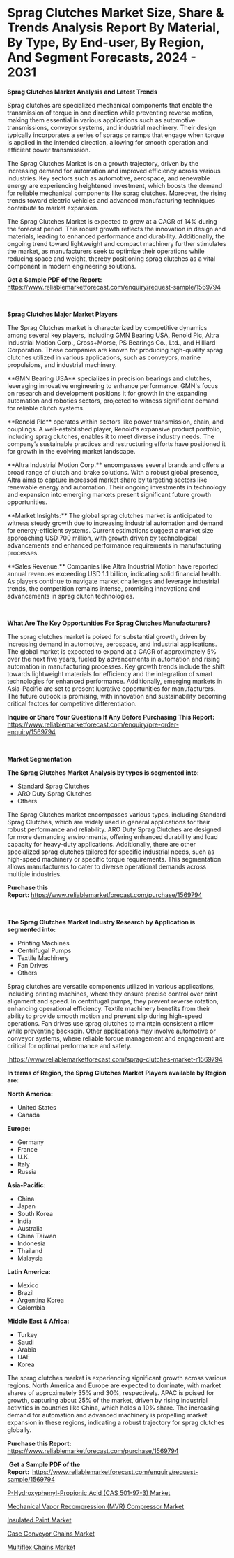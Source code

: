 <p><h1>Sprag Clutches Market Size, Share & Trends Analysis Report By Material, By Type, By End-user, By Region, And Segment Forecasts, 2024 - 2031</h1></p><p><strong>Sprag Clutches Market Analysis and Latest Trends</strong></p>
<p><p>Sprag clutches are specialized mechanical components that enable the transmission of torque in one direction while preventing reverse motion, making them essential in various applications such as automotive transmissions, conveyor systems, and industrial machinery. Their design typically incorporates a series of sprags or ramps that engage when torque is applied in the intended direction, allowing for smooth operation and efficient power transmission.</p><p>The Sprag Clutches Market is on a growth trajectory, driven by the increasing demand for automation and improved efficiency across various industries. Key sectors such as automotive, aerospace, and renewable energy are experiencing heightened investment, which boosts the demand for reliable mechanical components like sprag clutches. Moreover, the rising trends toward electric vehicles and advanced manufacturing techniques contribute to market expansion.</p><p>The Sprag Clutches Market is expected to grow at a CAGR of 14% during the forecast period. This robust growth reflects the innovation in design and materials, leading to enhanced performance and durability. Additionally, the ongoing trend toward lightweight and compact machinery further stimulates the market, as manufacturers seek to optimize their operations while reducing space and weight, thereby positioning sprag clutches as a vital component in modern engineering solutions.</p></p>
<p><strong>Get a Sample PDF of the Report:&nbsp;</strong> <a href="https://www.reliablemarketforecast.com/enquiry/request-sample/1569794?utm_campaign=1167&utm_medium=2&utm_source=Github&utm_content=ia&utm_term=14102024&utm_id=sprag-clutches">https://www.reliablemarketforecast.com/enquiry/request-sample/1569794</a></p>
<p>&nbsp;</p>
<p><strong>Sprag Clutches Major Market Players</strong></p>
<p><p>The Sprag Clutches market is characterized by competitive dynamics among several key players, including GMN Bearing USA, Renold Plc, Altra Industrial Motion Corp., Cross+Morse, PS Bearings Co., Ltd., and Hilliard Corporation. These companies are known for producing high-quality sprag clutches utilized in various applications, such as conveyors, marine propulsions, and industrial machinery.</p><p>**GMN Bearing USA** specializes in precision bearings and clutches, leveraging innovative engineering to enhance performance. GMN's focus on research and development positions it for growth in the expanding automation and robotics sectors, projected to witness significant demand for reliable clutch systems.</p><p>**Renold Plc** operates within sectors like power transmission, chain, and couplings. A well-established player, Renold's expansive product portfolio, including sprag clutches, enables it to meet diverse industry needs. The company’s sustainable practices and restructuring efforts have positioned it for growth in the evolving market landscape.</p><p>**Altra Industrial Motion Corp.** encompasses several brands and offers a broad range of clutch and brake solutions. With a robust global presence, Altra aims to capture increased market share by targeting sectors like renewable energy and automation. Their ongoing investments in technology and expansion into emerging markets present significant future growth opportunities.</p><p>**Market Insights:** The global sprag clutches market is anticipated to witness steady growth due to increasing industrial automation and demand for energy-efficient systems. Current estimations suggest a market size approaching USD 700 million, with growth driven by technological advancements and enhanced performance requirements in manufacturing processes.</p><p>**Sales Revenue:** Companies like Altra Industrial Motion have reported annual revenues exceeding USD 1.1 billion, indicating solid financial health. As players continue to navigate market challenges and leverage industrial trends, the competition remains intense, promising innovations and advancements in sprag clutch technologies.</p></p>
<p>&nbsp;</p>
<p><strong>What Are The Key Opportunities For Sprag Clutches Manufacturers?</strong></p>
<p><p>The sprag clutches market is poised for substantial growth, driven by increasing demand in automotive, aerospace, and industrial applications. The global market is expected to expand at a CAGR of approximately 5% over the next five years, fueled by advancements in automation and rising automation in manufacturing processes. Key growth trends include the shift towards lightweight materials for efficiency and the integration of smart technologies for enhanced performance. Additionally, emerging markets in Asia-Pacific are set to present lucrative opportunities for manufacturers. The future outlook is promising, with innovation and sustainability becoming critical factors for competitive differentiation.</p></p>
<p><strong>Inquire or Share Your Questions If Any Before Purchasing This Report:</strong> <a href="https://www.reliablemarketforecast.com/enquiry/pre-order-enquiry/1569794?utm_campaign=1167&utm_medium=2&utm_source=Github&utm_content=ia&utm_term=14102024&utm_id=sprag-clutches">https://www.reliablemarketforecast.com/enquiry/pre-order-enquiry/1569794</a></p>
<p>&nbsp;</p>
<p><strong>Market Segmentation</strong></p>
<p><strong>The Sprag Clutches Market Analysis by types is segmented into:</strong></p>
<p><ul><li>Standard Sprag Clutches</li><li>ARO Duty Sprag Clutches</li><li>Others</li></ul></p>
<p><p>The Sprag Clutches market encompasses various types, including Standard Sprag Clutches, which are widely used in general applications for their robust performance and reliability. ARO Duty Sprag Clutches are designed for more demanding environments, offering enhanced durability and load capacity for heavy-duty applications. Additionally, there are other specialized sprag clutches tailored for specific industrial needs, such as high-speed machinery or specific torque requirements. This segmentation allows manufacturers to cater to diverse operational demands across multiple industries.</p></p>
<p><strong>Purchase this Report:&nbsp;</strong><a href="https://www.reliablemarketforecast.com/purchase/1569794?utm_campaign=1167&utm_medium=2&utm_source=Github&utm_content=ia&utm_term=14102024&utm_id=sprag-clutches">https://www.reliablemarketforecast.com/purchase/1569794</a></p>
<p>&nbsp;</p>
<p><strong>The Sprag Clutches Market Industry Research by Application is segmented into:</strong></p>
<p><ul><li>Printing Machines</li><li>Centrifugal Pumps</li><li>Textile Machinery</li><li>Fan Drives</li><li>Others</li></ul></p>
<p><p>Sprag clutches are versatile components utilized in various applications, including printing machines, where they ensure precise control over print alignment and speed. In centrifugal pumps, they prevent reverse rotation, enhancing operational efficiency. Textile machinery benefits from their ability to provide smooth motion and prevent slip during high-speed operations. Fan drives use sprag clutches to maintain consistent airflow while preventing backspin. Other applications may involve automotive or conveyor systems, where reliable torque management and engagement are critical for optimal performance and safety.</p></p>
<p><a href="https://www.reliablemarketforecast.com/sprag-clutches-market-r1569794?utm_campaign=1167&utm_medium=2&utm_source=Github&utm_content=ia&utm_term=14102024&utm_id=sprag-clutches">&nbsp;https://www.reliablemarketforecast.com/sprag-clutches-market-r1569794</a></p>
<p><strong>In terms of Region, the Sprag Clutches Market Players available by Region are:</strong></p>
<p>
    <p> <strong> North America: </strong>
        <ul>
            <li>United States</li>
            <li>Canada</li>
        </ul>
        </p> 
    <p> <strong> Europe: </strong>
        <ul>
            <li>Germany</li>
            <li>France</li>
            <li>U.K.</li>
            <li>Italy</li>
            <li>Russia</li>
        </ul>
        </p> 
    <p> <strong> Asia-Pacific: </strong>
        <ul>
            <li>China</li>
            <li>Japan</li>
            <li>South Korea</li>
            <li>India</li>
            <li>Australia</li>
            <li>China Taiwan</li>
            <li>Indonesia</li>
            <li>Thailand</li>
            <li>Malaysia</li>
        </ul>
        </p> 
    <p> <strong> Latin America: </strong>
        <ul>
            <li>Mexico</li>
            <li>Brazil</li>
            <li>Argentina Korea</li>
            <li>Colombia</li>
        </ul>
        </p> 
    <p> <strong> Middle East & Africa: </strong>
        <ul>
            <li>Turkey</li>
            <li>Saudi</li>
            <li>Arabia</li>
            <li>UAE</li>
            <li>Korea</li>
        </ul>
    </p>
    </p>
<p><p>The sprag clutches market is experiencing significant growth across various regions. North America and Europe are expected to dominate, with market shares of approximately 35% and 30%, respectively. APAC is poised for growth, capturing about 25% of the market, driven by rising industrial activities in countries like China, which holds a 10% share. The increasing demand for automation and advanced machinery is propelling market expansion in these regions, indicating a robust trajectory for sprag clutches globally.</p></p>
<p><strong>Purchase this Report: </strong><a href="https://www.reliablemarketforecast.com/purchase/1569794?utm_campaign=1167&utm_medium=2&utm_source=Github&utm_content=ia&utm_term=14102024&utm_id=sprag-clutches">https://www.reliablemarketforecast.com/purchase/1569794</a></p>
<p>&nbsp;<strong>Get a Sample PDF of the Report:&nbsp;&nbsp;</strong><a href="https://www.reliablemarketforecast.com/enquiry/request-sample/1569794?utm_campaign=1167&utm_medium=2&utm_source=Github&utm_content=ia&utm_term=14102024&utm_id=sprag-clutches">https://www.reliablemarketforecast.com/enquiry/request-sample/1569794</a></p>
<p><strong></strong></p>
<p><p><a href="https://www.linkedin.com/pulse/p-hydroxyphenyl-propionic-acid-cas-501-97-3-market-evolution-hdxte?utm_campaign=1167&utm_medium=2&utm_source=Github&utm_content=ia&utm_term=14102024&utm_id=sprag-clutches">P-Hydroxyphenyl-Propionic Acid (CAS 501-97-3) Market</a></p><p><a href="https://www.linkedin.com/pulse/global-mechanical-vapor-recompression-mvr-compressor-market-su4be?utm_campaign=1167&utm_medium=2&utm_source=Github&utm_content=ia&utm_term=14102024&utm_id=sprag-clutches">Mechanical Vapor Recompression (MVR) Compressor Market</a></p><p><a href="https://www.linkedin.com/pulse/insulated-paint-market-ecosystem-competitive-landscape-strategic-dxsre?utm_campaign=1167&utm_medium=2&utm_source=Github&utm_content=ia&utm_term=14102024&utm_id=sprag-clutches">Insulated Paint Market</a></p><p><a href="https://github.com/jodeesniderrb/Market-Research-Report-List-1/blob/main/case-conveyor-chains-market.md?utm_campaign=1167&utm_medium=2&utm_source=Github&utm_content=ia&utm_term=14102024&utm_id=sprag-clutches">Case Conveyor Chains Market</a></p><p><a href="https://github.com/carmelrundv1/Market-Research-Report-List-1/blob/main/multiflex-chains-market.md?utm_campaign=1167&utm_medium=2&utm_source=Github&utm_content=ia&utm_term=14102024&utm_id=sprag-clutches">Multiflex Chains Market</a></p></p>